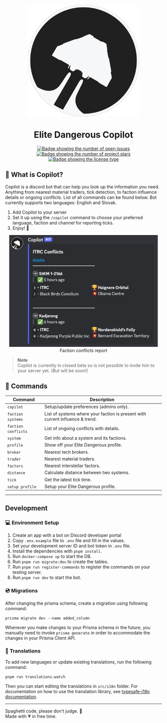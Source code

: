 <div align="center">
  <img src="./images/copilot-logo-transparent.png" alt="logo" height="360px" />
  <h1>Elite Dangerous Copilot</h1>
</div>

<div align="center">
  <a href="https://github.com/jovanblazek/ED-Copilot/issues" target="_blank">
    <img src="https://img.shields.io/github/issues/jovanblazek/ED-Copilot" alt="Badge showing the number of open issues"/>
  </a>

  <a href="https://github.com/jovanblazek/ED-Copilot" target="_blank">
    <img src="https://img.shields.io/github/stars/jovanblazek/ED-Copilot" alt="Badge showing the number of project stars"/>
  </a>

  <a href="https://github.com/jovanblazek/ED-Copilot/blob/main/LICENSE" target="_blank">
    <img src="https://img.shields.io/github/license/jovanblazek/ED-Copilot" alt="Badge showing the license type"/>
  </a>
</div>

## 🎯 What is Copilot?

Copilot is a discord bot that can help you look up the information you need. Anything from nearest material traders, tick detection, to faction influence details or ongoing conflicts. List of all commands can be found below. Bot currently supports two languages: English and Slovak.

1. Add Copilot to your server
2. Set it up using the `/copilot` command to choose your preferred language, faction and channel for reporting ticks.
3. Enjoy! 🎉

<div align="center">
  <img src="./images/conflicts-message.png" alt="message-embed" height="360px" /><br/>
  <caption>
    Faction conflicts report
  </caption>
</div>

> **Note** \
> Copilot is currently in closed beta so is not possible to invite him to your server yet. (But will be soon!)

## 📡 Commands

| Command             | Description                                                                   |
| ------------------- | ----------------------------------------------------------------------------- |
| `copilot`           | Setup/update preferences (admins only).                                       |
| `faction systems`   | List of systems where your faction is present with current influence & trend. |
| `faction conflicts` | List of ongoing conflicts with details.                                       |
| `system`            | Get info about a system and its factions.                                     |
| `profile`           | Show off your Elite Dangerous profile.                                        |
| `broker`            | Nearest tech brokers.                                                         |
| `trader`            | Nearest material traders.                                                     |
| `factors`           | Nearest interstellar factors.                                                 |
| `distance`          | Calculate distance between two systems.                                       |
| `tick`              | Get the latest tick time.                                                     |
| `setup profile`     | Setup your Elite Dangerous profile.                                           |

---

## Development

### 💻 Environment Setup

1. Create an app with a bot on Discord developer portal
2. Copy `.env.example` file to `.env` file and fill in the values.
3. Set your development server ID and bot token in `.env` file.
4. Install the dependencies with `pnpm install`.
5. Run `docker-compose up` to start the DB.
6. Run `pnpm run migrate:dev` to create the tables.
7. Run `pnpm run register-commands` to register the commands on your testing server.
8. Run `pnpm run dev` to start the bot.

### 💿 Migrations

After changing the prisma schema, create a migration using following command:

```
prisma migrate dev --name added_column
```

Whenever you make changes to your Prisma schema in the future, you manually need to invoke `prisma generate` in order to accommodate the changes in your Prisma Client API.

### 📖 Translations

To add new languages or update existing translations, run the following command:

```
pnpm run translations:watch
```

Then you can start editing the translations in `src/i18n` folder. For documentation on how to use the translation library, see [typesafe-i18n documentation](https://github.com/ivanhofer/typesafe-i18n).

---

Spaghetti code, please don't judge. 🙏<br/>
Made with 💗 in free time.
